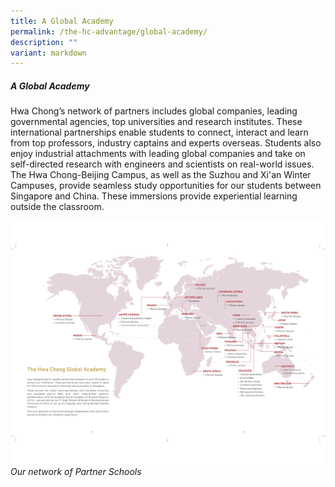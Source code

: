 ```yaml
---
title: A Global Academy
permalink: /the-hc-advantage/global-academy/
description: ""
variant: markdown
---
```

##### A Global Academy

Hwa Chong’s network of partners includes global companies, leading governmental agencies, top universities and research institutes. These international partnerships enable students to connect, interact and learn from top professors, industry captains and experts overseas. Students also enjoy industrial attachments with leading global companies and take on self-directed research with engineers and scientists on real-world issues. The Hwa Chong-Beijing Campus, as well as the Suzhou and Xi'an Winter Campuses, provide seamless study opportunities for our students between Singapore and China. These immersions provide experiential learning outside the classroom.

![](/images/Hwa_Chong_Partner_Schools.jpg)
*Our network of Partner Schools*